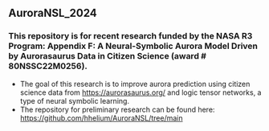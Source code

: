 ## AuroraNSL_2024

### This repository is for recent research funded by the NASA R3 Program: Appendix F: A Neural-Symbolic Aurora Model Driven by Aurorasaurus Data in Citizen Science (award # 80NSSC22M0256).
   * The goal of this research is to improve aurora prediction using citizen science data from https://aurorasaurus.org/ and logic tensor networks, a type of neural symbolic learning.
   * The repository for preliminary research can be found here: https://github.com/hhelium/AuroraNSL/tree/main
